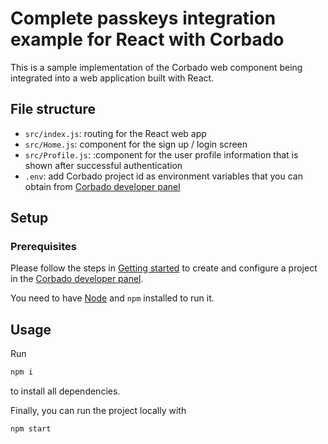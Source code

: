 # Complete passkeys integration example for React with Corbado

This is a sample implementation of the Corbado web component being integrated into a web application built with React.

## File structure

- `src/index.js`: routing for the React web app
- `src/Home.js`: component for the sign up / login screen
- `src/Profile.js`: :component for the user profile information that is shown after successful authentication
- `.env`: add Corbado project id as environment variables that you can obtain
  from [Corbado developer panel](https://app.corbado.com/signin#register)

## Setup

### Prerequisites

Please follow the steps in [Getting started](https://docs.corbado.com/overview/getting-started) to create and configure
a project in the [Corbado developer panel](https://app.corbado.com/signin#register).

You need to have [Node](https://nodejs.org/en/download) and `npm` installed to run it.

## Usage

Run

```bash
npm i
```

to install all dependencies.

Finally, you can run the project locally with

```bash
npm start
```
